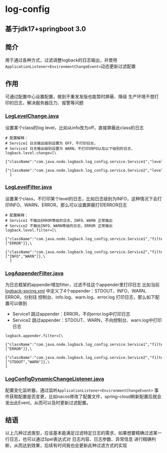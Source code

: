 # log-config

## 基于jdk17+springboot 3.0

## 简介

用于通过各种方式，过滤调整logback的日志输出，并使用`ApplicationListener<EnvironmentChangeEvent>`动态更新过滤配置

## 作用

可通过配置中心设置配置，做到不重发发版也能暂时屏蔽、降级 生产环境不想打印的日志，解决服务器压力、报警等问题

### [LogLevelChange.java](src%2Fmain%2Fjava%2Fcom%2Fjava%2Fnode%2Flogback%2Flog_config%2Fconfig%2Fimpl%2FLogLevelChange.java)

设置某个class的log level，比如从info改为off，直接屏蔽此class的日志

```properties
# 配置解释：
# Service1 日志输出级别设置为 OFF，不打印日志，
# Service2 日志输出级别设置为 WARN，不打印INFO以及以下级别的日志，
logback.level.change=[\
  {"className":"com.java.node.logback.log_config.service.Service1","level":"OFF"},\
  {"className":"com.java.node.logback.log_config.service.Service2","level":"WARN"},\
  ]
```

### [LogLevelFilter.java](src%2Fmain%2Fjava%2Fcom%2Fjava%2Fnode%2Flogback%2Flog_config%2Fconfig%2Fimpl%2FLogLevelFilter.java)

设置某个class，不打印某个level的日志，比如日志级别为INFO，这种情况下会打印INFO、WARN、ERROR，那么可以设置屏蔽打印ERROR日志

```properties
# 配置解释：
# Service1 不输出ERROR等级的日志，INFO、WARN 正常输出
# Service2 不输出INFO、WARN等级的日志，ERROR 正常输出
logback.level.filter=[\
  {"className":"com.java.node.logback.log_config.service.Service1","filterLevelList":["ERROR"]},\
  {"className":"com.java.node.logback.log_config.service.Service2","filterLevelList":["INFO","WARN"]},\
  ]
```

### [LogAppenderFilter.java](src%2Fmain%2Fjava%2Fcom%2Fjava%2Fnode%2Flogback%2Flog_config%2Fconfig%2Fimpl%2FLogAppenderFilter.java)

为日志框架的appender增加filter，过滤不往这个appender里打印日志
比如当前 [logback-spring.xml](src%2Fmain%2Fresources%2Flogback-spring.xml)
中定义了4个appender：STDOUT、INFO、WARN、ERROR，分别往 控制台、info.log、warn.log、error.log 打印日志，那么如下配置可以做到

- Service1 跳过appender：ERROR，不向error.log中打印日志
- Service2 跳过appender：STDOUT、WARN，不向控制台、warn.log中打印日志

```properties
logback.appender.filter=[\
  {"className":"com.java.node.logback.log_config.service.Service1","filterAppenderList":["ERROR"]},\
  {"className":"com.java.node.logback.log_config.service.Service2","filterAppenderList":["STDOUT","WARN"]},\
]
```

### [LogConfigDynamicChangeListener.java](src%2Fmain%2Fjava%2Fcom%2Fjava%2Fnode%2Flogback%2Flog_config%2Fconfig%2FLogConfigDynamicChangeListener.java)

配置变化监听器，通过监听`ApplicationListener<EnvironmentChangeEvent>`
事件获取配置是否变更，比如nacos修改了配置文件，spring-cloud刷新配置后就会发出此Event，从而可以及时更新过滤配置。

## 结语

以上几种过滤类型，应该基本能满足过滤特定日志的需求，如果想要精确过滤某一行日志，也可以通过Spel表达式对 日志内容、日志参数、异常信息
进行精确判断，从而达到效果，后续有时间我也会更新此种过滤方式的实现
